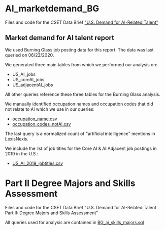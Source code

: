 # AI_marketdemand_BG
Files and code for the CSET Data Brief ["U.S. Demand for AI-Related Talent"](https://cset.georgetown.edu/research/u-s-demand-for-ai-related-talent/) 

## Market demand for AI talent report
We used Burning Glass job posting data for this report. The data was last queried on 06/22/2020.

We generated three main tables from which we performed our analysis on:
* US_AI_jobs
* US_coreAI_jobs
* US_adjacentAI_jobs

All other queries reference these three tables for the Burning Glass analysis.

We manually identified occupation names and occupation codes that did not relate to AI which we use in our queries:
* [occupation_name.csv](https://github.com/georgetown-cset/AI_marketdemand_BG/blob/master/occupation_name.csv)
* [occupation_codes_notAI.csv](https://github.com/georgetown-cset/AI_marketdemand_BG/blob/master/occupation_codes_notAI.csv)

The last query is a normalized count of "artificial intelligence" mentions in LexisNexis. 

We include the list of job titles for the Core AI & AI Adjacent job postings in 2019 in the U.S.:
* [US_AI_2019_jobtitles.csv](https://github.com/georgetown-cset/AI_marketdemand_BG/blob/master/US_AI_2019_jobtitles.csv)

# Part II Degree Majors and Skills Assessment
Files and code for the CSET Data Brief "U.S. Demand for AI-Related Talent Part II: Degree Majors and Skills Assessment"

All queries used for analysis are contained in [BG_ai_skills_majors.sql](https://github.com/georgetown-cset/AI_marketdemand_BG/blob/master/BG_ai_skills_majors.sql)
